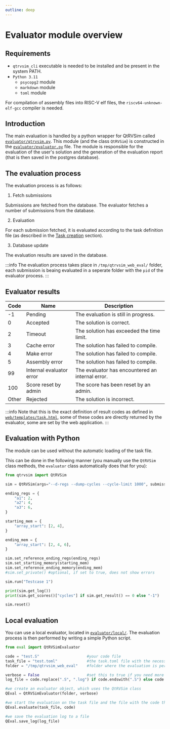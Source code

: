 ```yaml
---
outline: deep
---
```


# Evaluator module overview

## Requirements

- `qtrvsim_cli` executable is needed to be installed and be present in the system PATH.
- `Python 3.11`
	- `psycopg2` module
	- `markdown` module
	- `toml` module

For compilation of assembly files into RISC-V elf files, the `riscv64-unknown-elf-gcc` compiler is needed.

## Introduction

The main evaluation is handled by a python wrapper for QtRVSim called [`evaluator/qtrvsim.py`](https://gitlab.fel.cvut.cz/b35apo/qtrvsim-eval-web/-/blob/main/evaluator/qtrvsim.py?ref_type=heads). This module (and the class `QtRVSim`) is constructed in the [`evaluator/evaluator.py`](https://gitlab.fel.cvut.cz/b35apo/qtrvsim-eval-web/-/blob/main/evaluator/evaluator.py?ref_type=heads) file. The module is responsible for the evaluation of the user's solution and the generation of the evaluation report (that is then saved in the postgres database).

## The evaluation process

The evaluation process is as follows:

1. Fetch submissions

Submissions are fetched from the database. The evaluator fetches a number of submissions from the database.

2. Evaluation

For each submission fetched, it is evaluated according to the task definition file (as described in the [Task creation](./tasks) section).

3. Database update

The evaluation results are saved in the database.

:::info
The evaluation process takes place in `/tmp/qtrvsim_web_eval/` folder, each submission is beaing evaluated in a seperate folder with the `pid` of the evaluator process.
:::

## Evaluator results

| Code | Name | Description |
|------|------|-------------|
| -1   | Pending | The evaluation is still in progress. |
| 0    | Accepted | The solution is correct. |
| 2    | Timeout | The solution has exceeded the time limit. |
| 3    | Cache error | The solution has failed to compile. |
| 4    | Make error | The solution has failed to compile. |
| 5    | Assembly error | The solution has failed to compile. |
| 99   | Internal evaluator error | The evaluator has encountered an internal error. |
| 100  | Score reset by admin | The score has been reset by an admin. |
| Other| Rejected | The solution is incorrect. |

:::info
Note that this is the exact definition of result codes as defined in [`web/templates/task.html`](https://gitlab.fel.cvut.cz/b35apo/qtrvsim-eval-web/-/blob/main/web/templates/task.html?ref_type=heads), some of these codes are directly returned by the evaluator, some are set by the web application.
:::

## Evaluation with Python

The module can be used without the automatic loading of the task file.

This can be done in the following manner (you manually use the `QtRVSim` class methods, the `evaluator` class automatically does that for you):

```python
from qtrvsim import QtRVSim

sim = QtRVSim(args="--d-regs --dump-cycles --cycle-limit 1000", submission_file="file.S")

ending_regs = {
	"a1": 2,
	"a2": 4,
	"a3": 6,
}

starting_mem = {
	"array_start": [2, 4],
}

ending_mem = {
	"array_start": [2, 4, 6],
}

sim.set_reference_ending_regs(ending_regs)
sim.set_starting_memory(starting_mem)
sim.set_reference_ending_memory(ending_mem)
#sim.set_private() #optional, if set to true, does not show errors

sim.run("Testcase 1")

print(sim.get_log())
print(sim.get_scores()["cycles"] if sim.get_result() == 0 else "-1")

sim.reset() 
```

## Local evaluation

You can use a local evaluator, located in [`evaluator/local/`](https://gitlab.fel.cvut.cz/b35apo/qtrvsim-eval-web/-/tree/main/evaluator/local?ref_type=heads). The evaluation process is then performed by writing a simple Python script.

```python
from eval import QtRVSimEvaluator

code = "test.S" 					#your code file
task_file = "test.toml" 			#the task.toml file with the necessary testcases
folder = "/tmp/qtrvsim_web_eval" 	#folder where the evaluation is performed in, usually /tmp/qtrvsim_web_eval

verbose = False						#set this to true if you need more info to debug
log_file = code.replace(".S", ".log") if code.endswith(".S") else code.replace(".c", ".log")

#we create an evaluator object, which uses the QtRVSim class
QEval = QtRVSimEvaluator(folder, verbose)

#we start the evaluation on the task file and the file with the code that is to be evaluated
QEval.evaluate(task_file, code)

#we save the evaluation log to a file
QEval.save_log(log_file)
```